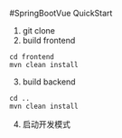 #SpringBootVue QuickStart

1. git clone
2. build frontend

```
cd frontend
mvn clean install
```
3. build backend
```
cd ..
mvn clean install
```
4. 启动开发模式

